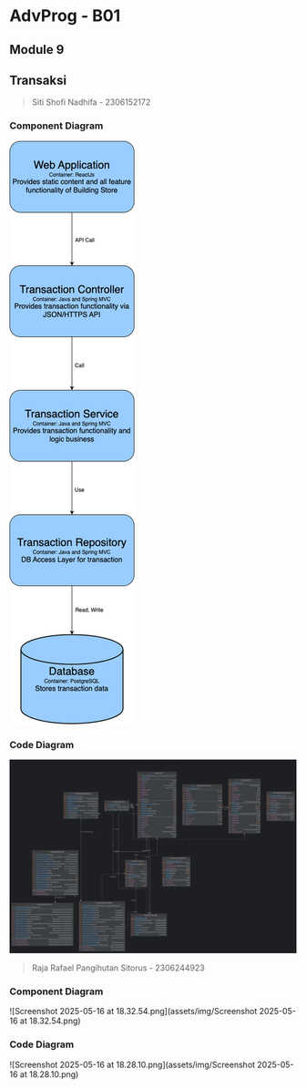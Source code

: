 # AdvProg - B01

## Module 9
## Transaksi
> Siti Shofi Nadhifa - 2306152172
### Component Diagram
![Component Diagram](assets/img/componentdiagram-transaction.png)
### Code Diagram
![Code Diagram](assets/img/codediagram-transaction.png)

> Raja Rafael Pangihutan Sitorus - 2306244923
### Component Diagram
![Screenshot 2025-05-16 at 18.32.54.png](assets/img/Screenshot 2025-05-16 at 18.32.54.png)
### Code Diagram
![Screenshot 2025-05-16 at 18.28.10.png](assets/img/Screenshot 2025-05-16 at 18.28.10.png)